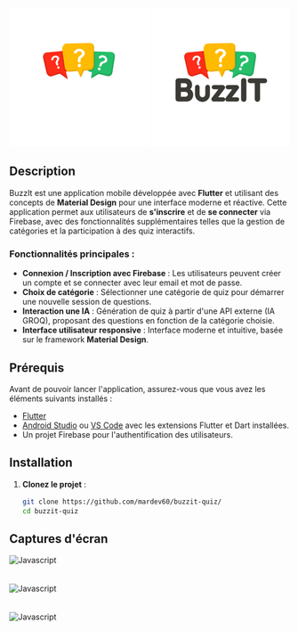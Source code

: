 <p align="center">  
 <img src="assets/images/white_logo.png" width="250" alt="Javascript" />
 <img src="assets/images/dark_logo.png" width="250" alt="Javascript" />
</p>

## Description

BuzzIt est une application mobile développée avec **Flutter** et utilisant des concepts de **Material Design** pour une interface moderne et réactive. 
Cette application permet aux utilisateurs de **s'inscrire** et de **se connecter** via Firebase, avec des fonctionnalités supplémentaires telles que la gestion de catégories et la participation à des quiz interactifs.

### Fonctionnalités principales :
- **Connexion / Inscription avec Firebase** : Les utilisateurs peuvent créer un compte et se connecter avec leur email et mot de passe.
- **Choix de catégorie** : Sélectionner une catégorie de quiz pour démarrer une nouvelle session de questions.
- **Interaction une IA** : Génération de quiz à partir d'une API externe (IA GROQ), proposant des questions en fonction de la catégorie choisie.
- **Interface utilisateur responsive** : Interface moderne et intuitive, basée sur le framework **Material Design**.

## Prérequis

Avant de pouvoir lancer l'application, assurez-vous que vous avez les éléments suivants installés :
- [Flutter](https://flutter.dev/docs/get-started/install)
- [Android Studio](https://developer.android.com/studio) ou [VS Code](https://code.visualstudio.com/) avec les extensions Flutter et Dart installées.
- Un projet Firebase pour l'authentification des utilisateurs.

## Installation

1. **Clonez le projet** :
   ```bash
   git clone https://github.com/mardev60/buzzit-quiz/
   cd buzzit-quiz

## Captures d'écran
<p align="left">  
  <img src="screenshots/login_screen.png" width="400" alt="Javascript" />
  <br/><br/><br/>
  <img src="screenshots/category_screen.png" width="400" alt="Javascript" />
  <br/><br/><br/>
  <img src="screenshots/quiz_screen.png" width="400" alt="Javascript" />
</p>
